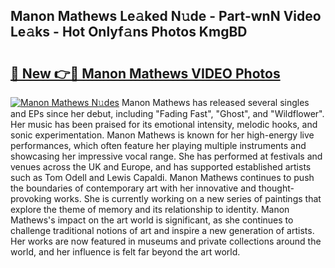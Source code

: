 ## Manon Mathews Le𝚊ked N𝚞de - Part-wnN Video Le𝚊ks - Hot Onlyf𝚊ns Photos KmgBD

# <h2><a href="http://ab87117.deff.icu/?id=Manon+Mathews">🔗 New 👉🔴 Manon Mathews VIDEO Photos</a></h2>

[![Manon Mathews N𝚞des](https://i.imgur.com/rIISA9y.gif)](http://ab87117.deff.icu/?id=Manon+Mathews)
Manon Mathews has released several singles and EPs since her debut, including "Fading Fast", "Ghost", and "Wildflower". Her music has been praised for its emotional intensity, melodic hooks, and sonic experimentation. Manon Mathews is known for her high-energy live performances, which often feature her playing multiple instruments and showcasing her impressive vocal range. She has performed at festivals and venues across the UK and Europe, and has supported established artists such as Tom Odell and Lewis Capaldi. Manon Mathews continues to push the boundaries of contemporary art with her innovative and thought-provoking works. She is currently working on a new series of paintings that explore the theme of memory and its relationship to identity. Manon Mathews's impact on the art world is significant, as she continues to challenge traditional notions of art and inspire a new generation of artists. Her works are now featured in museums and private collections around the world, and her influence is felt far beyond the art world.
